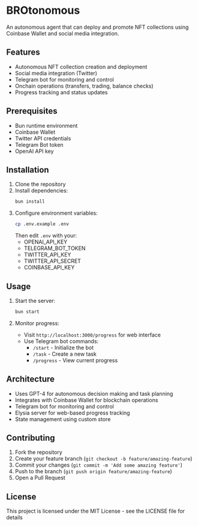 # BROtonomous

An autonomous agent that can deploy and promote NFT collections using Coinbase Wallet and social media integration.

## Features

- Autonomous NFT collection creation and deployment
- Social media integration (Twitter)
- Telegram bot for monitoring and control
- Onchain operations (transfers, trading, balance checks)
- Progress tracking and status updates

## Prerequisites

- Bun runtime environment
- Coinbase Wallet
- Twitter API credentials
- Telegram Bot token
- OpenAI API key

## Installation

1. Clone the repository
2. Install dependencies:
   ```bash
   bun install
   ```
3. Configure environment variables:
   ```bash
   cp .env.example .env
   ```
   Then edit `.env` with your:
   - OPENAI_API_KEY
   - TELEGRAM_BOT_TOKEN
   - TWITTER_API_KEY
   - TWITTER_API_SECRET
   - COINBASE_API_KEY

## Usage

1. Start the server:
   ```bash
   bun start
   ```

2. Monitor progress:
   - Visit `http://localhost:3000/progress` for web interface
   - Use Telegram bot commands:
     - `/start` - Initialize the bot
     - `/task` - Create a new task
     - `/progress` - View current progress

## Architecture

- Uses GPT-4 for autonomous decision making and task planning
- Integrates with Coinbase Wallet for blockchain operations
- Telegram bot for monitoring and control
- Elysia server for web-based progress tracking
- State management using custom store

## Contributing

1. Fork the repository
2. Create your feature branch (`git checkout -b feature/amazing-feature`)
3. Commit your changes (`git commit -m 'Add some amazing feature'`)
4. Push to the branch (`git push origin feature/amazing-feature`)
5. Open a Pull Request

## License

This project is licensed under the MIT License - see the LICENSE file for details
